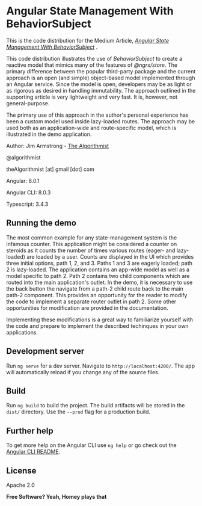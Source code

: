 # Angular State Management With BehaviorSubject

This is the code distribution for the Medium Article, _[Angular State Management With BehaviorSubject](https://medium.com/ngconf/angular-state-management-with-behaviorsubject-e33df0456ff8)_ .

This code distribution illustrates the use of _BehaviorSubject_ to create a reactive model that mimics many of the features of _@ngrx/store_.  The primary difference between the popular third-party package and the current approach is an open (and simple) object-based model implemented through an Angular service.  Since the model is open, developers may be as light or as rigorous as desired in handling immutability.  The approach outlined in the supporting article is very lightweight and very fast.  It is, however, not general-purpose.

The primary use of this approach in the author's personal experience has been a custom model used inside lazy-loaded routes.  The approach may be used both as an application-wide and route-specific model, which is illustrated in the demo application.


Author:  Jim Armstrong - [The Algorithmist]

@algorithmist

theAlgorithmist [at] gmail [dot] com

Angular: 8.0.1

Angular CLI: 8.0.3

Typescript: 3.4.3

## Running the demo

The most common example for any state-management system is the infamous counter.  This application might be considered a counter on steroids as it counts the number of times various routes (eager- and lazy-loaded) are loaded by a user.  Counts are displayed in the UI which provides three initial options, path 1, 2, and 3.  Paths 1 and 3 are eagerly loaded; path 2 is lazy-loaded.  The application contains an app-wide model as well as a model specific to path 2.  Path 2 contains two child components which are routed into the main application's outlet.  In the demo, it is necessary to use the back button the navigate from a path-2 child route back to the main path-2 component.  This provides an opportunity for the reader to modify the code to implement a separate router outlet in path 2.  Some other opportunities for modification are provided in the documentation.

Implementing these modifications is a great way to familiarize yourself with the code and prepare to implement the described techinques in your own applications.

## Development server

Run `ng serve` for a dev server. Navigate to `http://localhost:4200/`. The app will automatically reload if you change any of the source files.


## Build

Run `ng build` to build the project. The build artifacts will be stored in the `dist/` directory. Use the `--prod` flag for a production build.


## Further help

To get more help on the Angular CLI use `ng help` or go check out the [Angular CLI README](https://github.com/angular/angular-cli/blob/master/README.md).


License
----

Apache 2.0

**Free Software? Yeah, Homey plays that**

[//]: # (kudos http://stackoverflow.com/questions/4823468/store-comments-in-markdown-syntax)

[The Algorithmist]: <https://www.linkedin.com/in/jimarmstrong>
